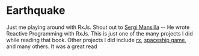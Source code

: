 # Earthquake

Just me playing around with RxJs. Shout out to [Sergi Mansilla](https://github.com/sergi) -- He wrote Reactive Programming with RxJs. This is just one of the many projects I did while reading that book. Other projects I did include [rx](https://github.com/vincexiv/rx), [spaceship game](https://github.com/vincexiv/spaceship), and many others. It was a great read
